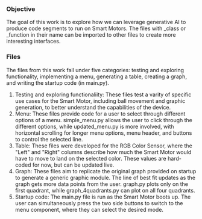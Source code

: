 ### Objective
The goal of this work is to explore how we can leverage generative AI to produce code segments to run on Smart Motors. The files with _class or _function in their name can be imported to other files to create more interesting interfaces. 

### Files
The files from this work fall under five categories: testing and exploring functionality, implementing a menu, generating a table, creating a graph, and writing the startup code (in main.py). 
1. Testing and exploring functionaliity: These files test a varity of specific use cases for the Smart Motor, including ball movement and graphic generation, to better understand the capabilities of the device.
2. Menu: These files provide code for a user to select through different options of a menu. simple_menu.py allows the user to click through the different options, while updated_menu.py is more involved, with horizontal scrolling for longer menu options, menu header, and buttons to control the selected line. 
3. Table: These files were developed for the RGB Color Sensor, where the "Left" and "Right" columns describe how much the Smart Motor would have to move to land on the selected color. These values are hard-coded for now, but can be updated live. 
4. Graph: These files aim to replicate the original graph provided on startup to generate a generic graphic module. The line of best fit updates as the graph gets more data points from the user. graph.py plots only on the first quadrant, while graph_4quadrants.py can plot on all four quadrants. 
5. Startup code: The main.py file is run as the Smart Motor boots up. The user can simultaneously press the two side buttons to switch to the menu component, where they can select the desired mode.  

